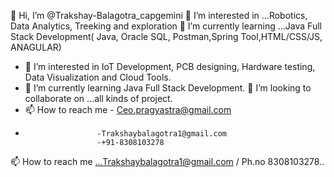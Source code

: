 
👋 Hi, I’m @Trakshay-Balagotra_capgemini
👀 I’m interested in ...Robotics, Data Analytics, Treeking and exploration
🌱 I’m currently learning ...Java Full Stack Development( Java, Oracle SQL, Postman,Spring Tool,HTML/CSS/JS, ANAGULAR)
- 👀 I’m interested in IoT Development, PCB designing, Hardware testing, Data Visualization and Cloud Tools.
- 🌱 I’m currently learning Java Full Stack Development.
💞️ I’m looking to collaborate on ...all kinds of project.
- 📫 How to reach me - Ceo.pragyastra@gmail.com
-                     -Trakshaybalagotra1@gmail.com
                      -+91-8308103278


📫 How to reach me ...Trakshaybalagotra1@gmail.com / Ph.no 8308103278..


<!---
Trakshay-pragyastra/Trakshay-pragyastra is a ✨ special ✨ repository because its `README.md` (this file) appears on your GitHub profile.
You can click the Preview link to take a look at your changes.
--->
